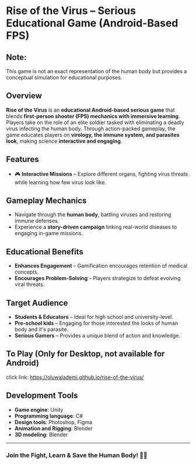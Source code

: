 # **Rise of the Virus – Serious Educational Game (Android-Based FPS)**

## **Note:** 
This game is not an exact representation of the human body but provides a conceptual simulation for educational purposes.

## **Overview**
**Rise of the Virus** is an **educational Android-based serious game** that blends **first-person shooter (FPS) mechanics with immersive learning**. 
Players take on the role of an elite soldier tasked with eliminating a deadly virus infecting the human body. 
Through action-packed gameplay, the game educates players on **virology, the immune system, and parasites look**, making science **interactive and engaging**.

## **Features**
- 🎮 **Interactive Missions** – Explore different organs, fighting virus threats while learning how few virus look like.
<!-- - ⚔️ **Engaging FPS Combat** – Use medical weapons like **Antibody Blasters** and **Vaccine Grenades**.  -->
<!-- - 🎨 **Immersive UI & Sound Design** – High-quality visuals and audio enhance the educational experience. -->

## **Gameplay Mechanics**
- Navigate through the **human body**, battling viruses and restoring immune defenses.
- Experience a **story-driven campaign** linking real-world diseases to engaging in-game missions.

## **Educational Benefits**
- **Enhances Engagement** – Gamification encourages retention of medical concepts.
- **Encourages Problem-Solving** – Players strategize to defeat evolving viral threats.

## **Target Audience**
- **Students & Educators** – Ideal for high school and university-level.
- **Pre-school kids** – Engaging for those interested the looks of human body and it's parasite.
- **Serious Gamers** – Provides a unique blend of action and knowledge.

## **To Play (Only for Desktop, not available for Android)**
click link: https://oluwalademi.github.io/rise-of-the-virus/

## **Development Tools**
- **Game engine**: Unity
- **Programming language**: C#
- **Design tools**: Photoshop, Figma
- **Animation and Rigging**: Blender
- **3D modeling**: Blender

<!-- ## **License**
MIT License. Feel free to modify and contribute!

## **Contribute**
We welcome contributions! Submit issues and pull requests to help improve the game.
-->
---

### **Join the Fight, Learn & Save the Human Body!** 🚀🦠
